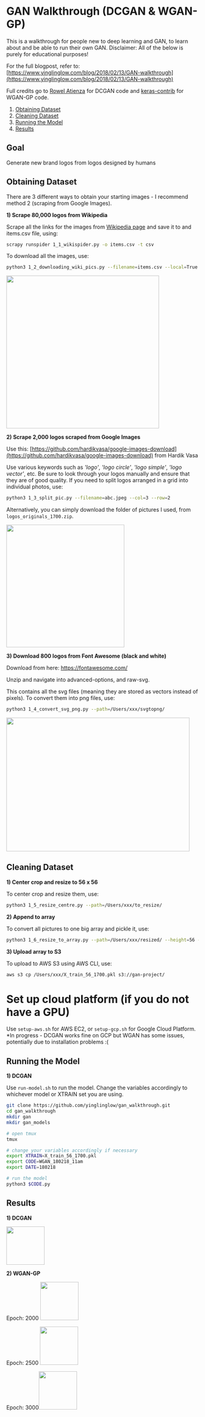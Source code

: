 # GAN Walkthrough (DCGAN & WGAN-GP)

This is a walkthrough for people new to deep learning and GAN, to learn about and be able to run their own GAN. Disclaimer: All of the below is purely for educational purposes!

For the full blogpost, refer to: [https://www.yinglinglow.com/blog/2018/02/13/GAN-walkthrough](https://www.yinglinglow.com/blog/2018/02/13/GAN-walkthrough)

Full credits go to [Rowel Atienza](https://github.com/roatienza/Deep-Learning-Experiments/blob/master/Experiments/Tensorflow/GAN/dcgan_mnist.py) for DCGAN code and [keras-contrib](https://github.com/keras-team/keras-contrib/blob/master/examples/improved_wgan.py) for WGAN-GP code.

1. [Obtaining Dataset](#obtaining-dataset)
2. [Cleaning Dataset](#cleaning-dataset)
3. [Running the Model](#running-the-model)
4. [Results](#results)

## Goal

Generate new brand logos from logos designed by humans

## Obtaining Dataset
There are 3 different ways to obtain your starting images - I recommend method 2 (scraping from Google Images).

__1) Scrape 80,000 logos from Wikipedia__

Scrape all the links for the images from [Wikipedia page](https://commons.wikimedia.org/wiki/Category:Unidentified_logos) and save it to and items.csv file, using:
```bash
scrapy runspider 1_1_wikispider.py -o items.csv -t csv
```

To download all the images, use:
```bash
python3 1_2_downloading_wiki_pics.py --filename=items.csv --local=True
```

<img src='https://user-images.githubusercontent.com/21985915/36363186-dd9d4e80-1575-11e8-98d5-aa797107ee4c.png' width=400>

__2) Scrape 2,000 logos scraped from Google Images__

Use this: [https://github.com/hardikvasa/google-images-download](https://github.com/hardikvasa/google-images-download) from Hardik Vasa

Use various keywords such as _'logo'_, _'logo circle'_, _'logo simple'_, _'logo vector'_, etc. Be sure to look through your logos manually and ensure that they are of good quality. If you need to split logos arranged in a grid into individual photos, use:
```bash
python3 1_3_split_pic.py --filename=abc.jpeg --col=3 --row=2
```

Alternatively, you can simply download the folder of pictures I used, from `logos_originals_1700.zip`.

<img src='https://user-images.githubusercontent.com/21985915/36361926-0df0aa24-156b-11e8-964e-42cb13c0de9c.png' width=309 height=321>


__3) Download 800 logos from Font Awesome (black and white)__

Download from here: https://fontawesome.com/

Unzip and navigate into advanced-options, and raw-svg.

This contains all the svg files (meaning they are stored as vectors instead of pixels). To convert them into png files, use:
```bash
python3 1_4_convert_svg_png.py --path=/Users/xxx/svgtopng/
```

<img src='https://user-images.githubusercontent.com/21985915/36363188-e31f908e-1575-11e8-9612-1b87209f1a81.png' width=480 height=350>

## Cleaning Dataset

__1) Center crop and resize to 56 x 56__

To center crop and resize them, use:
```bash
python3 1_5_resize_centre.py --path=/Users/xxx/to_resize/
```

__2) Append to array__

To convert all pictures to one big array and pickle it, use:
```bash
python3 1_6_resize_to_array.py --path=/Users/xxx/resized/ --height=56 --target_path=/Users/xxx/ to_augment=True
```

__3) Upload array to S3__

To upload to AWS S3 using AWS CLI, use:
```bash
aws s3 cp /Users/xxx/X_train_56_1700.pkl s3://gan-project/
```

# Set up cloud platform (if you do not have a GPU)

Use `setup-aws.sh` for AWS EC2, or `setup-gcp.sh` for Google Cloud Platform.
*In progress - DCGAN works fine on GCP but WGAN has some issues, potentially due to installation problems :(

## Running the Model

__1) DCGAN__

Use `run-model.sh` to run the model. 
Change the variables accordingly to whichever model or XTRAIN set you are using.

```bash
git clone https://github.com/yinglinglow/gan_walkthrough.git
cd gan_walkthrough
mkdir gan
mkdir gan_models

# open tmux
tmux

# change your variables accordingly if necessary
export XTRAIN=X_train_56_1700.pkl
export CODE=WGAN_180218_11am
export DATE=180218

# run the model
python3 $CODE.py
```

## Results


__1) DCGAN__

<img src='https://user-images.githubusercontent.com/21985915/36361986-a2bd0bac-156b-11e8-9d07-fb39dc348440.png' width=100 height=100>


__2) WGAN-GP__

Epoch: 2000
<img src='https://user-images.githubusercontent.com/21985915/36361988-a320d7e0-156b-11e8-961f-13719a3c1088.png' width=100 height=100>

Epoch: 2500
<img src='https://user-images.githubusercontent.com/21985915/36361989-a351681a-156b-11e8-9220-c514a66e1b1d.png' width=100 height=100>

Epoch: 3000<img src='https://user-images.githubusercontent.com/21985915/36361990-a3885618-156b-11e8-9975-dc16a7ca323a.png' width=100 height=100>